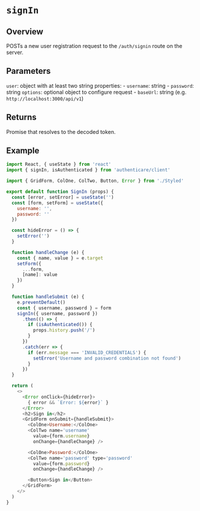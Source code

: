 # `signIn`

## Overview

POSTs a new user registration request to the `/auth/signin` route on the server.


## Parameters

`user`: object with at least two string properties:
    - `username`: string
    - `password`: string
`options`: optional object to configure request
    - `baseUrl`: string (e.g. `http://localhost:3000/api/v1`)


## Returns

Promise that resolves to the decoded token.


## Example

```js
import React, { useState } from 'react'
import { signIn, isAuthenticated } from 'authenticare/client'

import { GridForm, ColOne, ColTwo, Button, Error } from './Styled'

export default function SignIn (props) {
  const [error, setError] = useState('')
  const [form, setForm] = useState({
    username: '',
    password: ''
  })

  const hideError = () => {
    setError('')
  }

  function handleChange (e) {
    const { name, value } = e.target
    setForm({
      ...form,
      [name]: value
    })
  }

  function handleSubmit (e) {
    e.preventDefault()
    const { username, password } = form
    signIn({ username, password })
      .then(() => {
        if (isAuthenticated()) {
          props.history.push('/')
        }
      })
      .catch(err => {
        if (err.message === 'INVALID_CREDENTIALS') {
          setError('Username and password combination not found')
        }
      })
  }

  return (
    <>
      <Error onClick={hideError}>
        { error && `Error: ${error}` }
      </Error>
      <h2>Sign in</h2>
      <GridForm onSubmit={handleSubmit}>
        <ColOne>Username:</ColOne>
        <ColTwo name='username'
          value={form.username}
          onChange={handleChange} />

        <ColOne>Password:</ColOne>
        <ColTwo name='password' type='password'
          value={form.password}
          onChange={handleChange} />

        <Button>Sign in</Button>
      </GridForm>
    </>
  )
}
```
